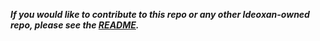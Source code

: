 ***If you would like to contribute to this repo or any other Ideoxan-owned repo, please see the [README](https://github.com/ideoxan/contributing/blob/main/README.md).***
